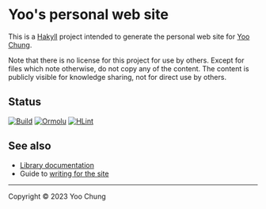 # Yoo's personal web site

This is a [Hakyll] project intended to generate the personal web site for [Yoo Chung].

Note that there is no license for this project for use by others.
Except for files which note otherwise, do not copy any of the content.
The content is publicly visible for knowledge sharing, not for direct use by others.

[Hakyll]: https://jaspervdj.be/hakyll/
[Yoo Chung]: https://chungyc.org/

## Status

[![Build](https://github.com/chungyc/site-personal/actions/workflows/build.yaml/badge.svg)](https://github.com/chungyc/site-personal/actions/workflows/build.yaml)
[![Ormolu](https://github.com/chungyc/site-personal/actions/workflows/ormolu.yaml/badge.svg)](https://github.com/chungyc/site-personal/actions/workflows/ormolu.yaml)
[![HLint](https://github.com/chungyc/site-personal/actions/workflows/hlint.yaml/badge.svg)](https://github.com/chungyc/site-personal/actions/workflows/hlint.yaml)

## See also

*   [Library documentation](https://chungyc.github.io/site-personal/)
*   Guide to [writing for the site](https://chungyc.org/article/technical/website/guide)

---

Copyright &copy; 2023 Yoo Chung
